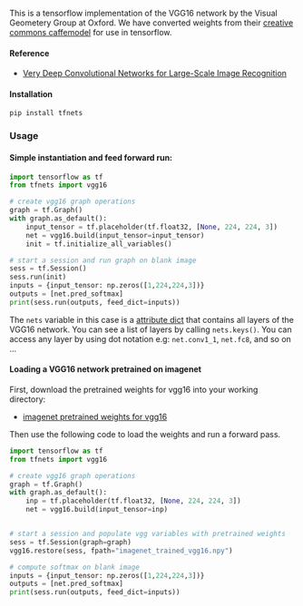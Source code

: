 This is a tensorflow implementation of the VGG16 network by the Visual Geometery Group at Oxford. We have converted weights from their [creative commons caffemodel](http://www.robots.ox.ac.uk/~vgg/research/very_deep/) for use in tensorflow.

#### Reference
- [Very Deep Convolutional Networks for Large-Scale Image Recognition](https://arxiv.org/abs/1409.1556)

#### Installation

```
pip install tfnets
```

### Usage

#### Simple instantiation and feed forward run:

``` python
import tensorflow as tf
from tfnets import vgg16

# create vgg16 graph operations
graph = tf.Graph()
with graph.as_default():
    input_tensor = tf.placeholder(tf.float32, [None, 224, 224, 3])
    net = vgg16.build(input_tensor=input_tensor)
    init = tf.initialize_all_variables()

# start a session and run graph on blank image
sess = tf.Session()
sess.run(init)
inputs = {input_tensor: np.zeros([1,224,224,3])}
outputs = [net.pred_softmax]
print(sess.run(outputs, feed_dict=inputs))
```

The `nets` variable in this case is a [attribute dict](http://stackoverflow.com/a/14620633) that contains all layers of the VGG16 network. You can see a list of layers by calling `nets.keys()`. You can access any layer by using dot notation e.g: `net.conv1_1`, `net.fc8`,  and so on ...

#### Loading a VGG16 network pretrained on imagenet

First, download the pretrained weights for vgg16 into your working directory:
* [imagenet pretrained weights for vgg16](https://drive.google.com/open?id=0B7Q0GPJoPX8aSDhVUW9xZHpPcVk)

Then use the following code to load the weights and run a forward pass.

``` python
import tensorflow as tf
from tfnets import vgg16

# create vgg16 graph operations
graph = tf.Graph()
with graph.as_default():
    inp = tf.placeholder(tf.float32, [None, 224, 224, 3])
    net = vgg16.build(input_tensor=inp)


# start a session and populate vgg variables with pretrained weights
sess = tf.Session(graph=graph)
vgg16.restore(sess, fpath="imagenet_trained_vgg16.npy")

# compute softmax on blank image
inputs = {input_tensor: np.zeros([1,224,224,3])}
outputs = [net.pred_softmax]
print(sess.run(outputs, feed_dict=inputs))

```
